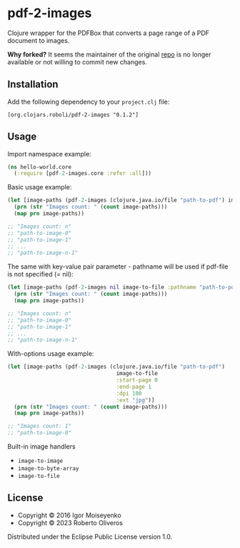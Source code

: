 # pdf-2-images

Clojure wrapper for the PDFBox that converts a page range of a PDF document to images.

**Why forked?** It seems the maintainer of the original [repo](https://github.com/igmonk/pdf-to-images) is no longer available or not willing to commit new changes.

## Installation

Add the following dependency to your `project.clj` file:

    [org.clojars.roboli/pdf-2-images "0.1.2"]

## Usage

Import namespace example:

```clojure
(ns hello-world.core
  (:require [pdf-2-images.core :refer :all]))
```

Basic usage example:

```clojure
(let [image-paths (pdf-2-images (clojure.java.io/file "path-to-pdf") image-to-file)]
  (prn (str "Images count: " (count image-paths)))
  (map prn image-paths))

;; "Images count: n"
;; "path-to-image-0"
;; "path-to-image-1"
;; ...
;; "path-to-image-n-1"
```

The same with key-value pair parameter - pathname will be used if pdf-file is not specified (= nil):

```clojure
(let [image-paths (pdf-2-images nil image-to-file :pathname "path-to-pdf")]
  (prn (str "Images count: " (count image-paths)))
  (map prn image-paths))

;; "Images count: n"
;; "path-to-image-0"
;; "path-to-image-1"
;; ...
;; "path-to-image-n-1"
```

With-options usage example:

```clojure
(let [image-paths (pdf-2-images (clojure.java.io/file "path-to-pdf")
                                  image-to-file
                                  :start-page 0
                                  :end-page 1
                                  :dpi 100
                                  :ext "jpg")]
  (prn (str "Images count: " (count image-paths)))
  (map prn image-paths))

;; "Images count: 1"
;; "path-to-image-0"
```

Built-in image handlers

- `image-to-image`
- `image-to-byte-array`
- `image-to-file`

## License

* Copyright © 2016 Igor Moiseyenko
* Copyright © 2023 Roberto Oliveros

Distributed under the Eclipse Public License version 1.0.
